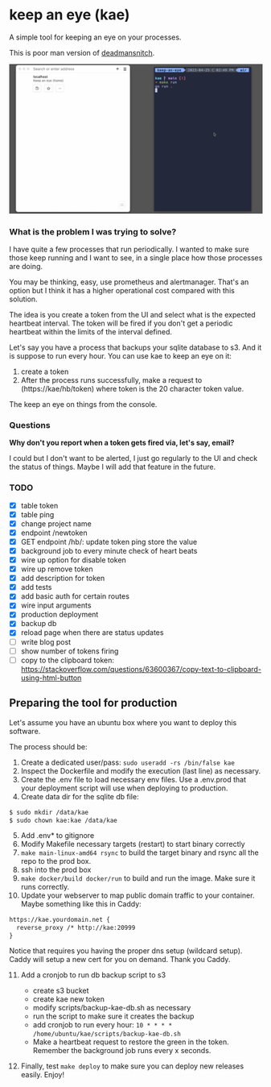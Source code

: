 # keep an eye (kae)

A simple tool for keeping an eye on your processes.

This is poor man version of [deadmansnitch](https://deadmanssnitch.com/).

![](assets/kae.gif)

### What is the problem I was trying to solve?

I have quite a few processes that run periodically. I wanted to make sure those keep running and I want to
see, in a single place how those processes are doing.

You may be thinking, easy, use prometheus and alertmanager. That's an option but I think it has a higher operational
cost compared with this solution.

The idea is you create a token from the UI and select what is the expected heartbeat interval. The token will be
fired if you don't get a periodic heartbeat within the limits of the interval defined.

Let's say you have a process that backups your sqlite database to s3. And it is suppose to run every hour. You
can use kae to keep an eye on it:

1. create a token
2. After the process runs successfully, make a request to (https://kae/hb/token) where token is the 20 character token
   value.

The keep an eye on things from the console.

### Questions

**Why don't you report when a token gets fired via, let's say, email?**

I could but I don't want to be alerted, I just go regularly to the UI and check the status of things.
Maybe I will add that feature in the future.

### TODO

- [x] table token
- [x] table ping
- [x] change project name
- [x] endpoint /newtoken
- [x] GET endpoint /hb/<token>: update token ping store the value
- [x] background job to every minute check of heart beats
- [x] wire up option for disable token
- [x] wire up remove token
- [x] add description for token
- [x] add tests
- [x] add basic auth for certain routes
- [x] wire input arguments
- [x] production deployment
- [x] backup db
- [x] reload page when there are status updates
- [ ] write blog post
- [ ] show number of tokens firing
- [ ] copy to the clipboard token: https://stackoverflow.com/questions/63600367/copy-text-to-clipboard-using-html-button

## Preparing the tool for production

Let's assume you have an ubuntu box where you want to deploy this software.

The process should be:

1. Create a dedicated user/pass: `sudo useradd -rs /bin/false kae`
2. Inspect the Dockerfile and modify the execution (last line) as necessary.
3. Create the .env file to load necessary env files.
   Use a .env.prod that your deployment script will use when deploying to production.
4. Create data dir for the sqlite db file:

```
$ sudo mkdir /data/kae
$ sudo chown kae:kae /data/kae
```

5. Add .env\* to gitignore
6. Modify Makefile necessary targets (restart) to start binary correctly
7. `make main-linux-amd64 rsync` to build the target binary and rsync all the repo to the prod box.
8. ssh into the prod box
9. `make docker/build docker/run` to build and run the image. Make sure it runs correctly.
10. Update your webserver to map public domain traffic to your container. Maybe something like this in Caddy:

```
https://kae.yourdomain.net {
  reverse_proxy /* http://kae:20999
}
```

Notice that requires you having the proper dns setup (wildcard setup). Caddy will setup a new cert
for you on demand. Thank you Caddy.

11. Add a cronjob to run db backup script to s3

    - create s3 bucket
    - create kae new token
    - modify scripts/backup-kae-db.sh as necessary
    - run the script to make sure it creates the backup
    - add cronjob to run every hour: `10 * * * * /home/ubuntu/kae/scripts/backup-kae-db.sh`
    - Make a heartbeat request to restore the green in the token. Remember the background job runs every x seconds.

12. Finally, test `make deploy` to make sure you can deploy new releases easily. Enjoy!
